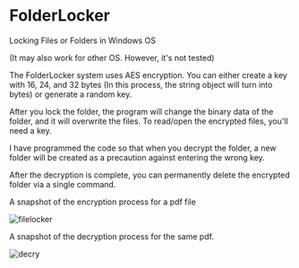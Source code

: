 # FolderLocker

Locking Files or Folders in Windows OS

(It may also work for other OS. However, it's not tested)

The FolderLocker system uses AES encryption. You can either create a key with 16, 24, and 32 bytes (In this process, the string object will turn into bytes) or generate a random key.

After you lock the folder, the program will change the binary data of the folder, and it will overwrite the files. To read/open the encrypted files, you'll need a key.

I have programmed the code so that when you decrypt the folder, a new folder will be created as a precaution against entering the wrong key.

After the decryption is complete, you can permanently delete the encrypted folder via a single command.

A snapshot of the encryption process for a pdf file

![filelocker](https://user-images.githubusercontent.com/45866787/130237326-3cf06735-c1c1-449d-8fb3-a609715d0d68.png)


A snapshot of the decryption process for the same pdf.

![decry](https://user-images.githubusercontent.com/45866787/130237348-fc24783e-bb19-4d6d-9e0b-7fc72a5f3197.png)
